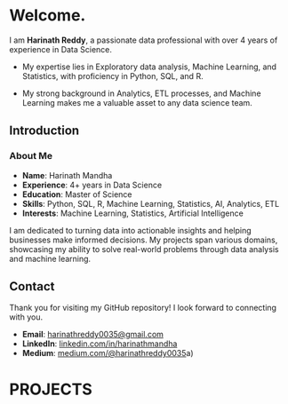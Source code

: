 # Welcome.

I am **Harinath Reddy**, a passionate data professional with over 4 years of experience in Data Science.

+ My expertise lies in Exploratory data analysis, Machine Learning, and Statistics, with proficiency in Python, SQL, and R. 

+ My strong background in Analytics, ETL processes, and Machine Learning makes me a valuable asset to any data science team.

## Introduction

### About Me

- **Name**: Harinath Mandha
- **Experience**: 4+ years in Data Science
- **Education**: Master of Science
- **Skills**: Python, SQL, R, Machine Learning, Statistics, AI, Analytics, ETL
- **Interests**: Machine Learning, Statistics, Artificial Intelligence

I am dedicated to turning data into actionable insights and helping businesses make informed decisions. My projects span various domains, showcasing my ability to solve real-world problems through data analysis and machine learning.


## Contact

Thank you for visiting my GitHub repository! I look forward to connecting with you.

- **Email**: harinathreddy0035@gmail.com
- **LinkedIn**: [linkedin.com/in/harinathmandha](https://www.linkedin.com/in/harinathmandha)
- **Medium**: [medium.com/@harinathreddy0035](https://medium.com/@harinathreddy0035)a)



# PROJECTS
